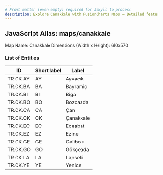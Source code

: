 ```yaml
---
# Front matter (even empty) required for Jekyll to process
description: Explore Canakkale with FusionCharts Maps – Detailed features for seamless integration. Try now & enhance your data visualization today! 
---
```


## JavaScript Alias: maps/canakkale

Map Name: Canakkale
Dimensions (Width x Height): 610x570





### List of Entities

ID | Short label | Label
---|---|---|
TR.CK.AY | AY | Ayvacık
TR.CK.BA | BA | Bayramiç
TR.CK.BI | BI | Biga
TR.CK.BO | BO | Bozcaada
TR.CK.CA | CA | Çan
TR.CK.CK | CK | Çanakkale
TR.CK.EC | EC | Eceabat
TR.CK.EZ | EZ | Ezine
TR.CK.GE | GE | Gelibolu
TR.CK.GO | GO | Gökçeada
TR.CK.LA | LA | Lapseki
TR.CK.YE | YE | Yenice